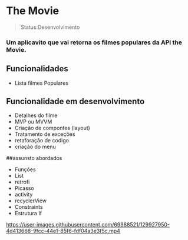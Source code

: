 

<h1>The Movie</h1>

>Status:Desenvolvimento

### Um aplicavito que vai retorna os filmes populares da API the Movie.



## Funcionalidades

+ Lista filmes Populares

## Funcionalidade em desenvolvimento

+ Detalhes do filme
+ MVP ou MVVM
+ Criação de compontes (layout)
+ Tratamento de exceções 
+ retaforação de codigo
+ criação do menu

##assunsto abordados

+ Funções
+ List
+ retrofi
+ Picasso
+ activity
+ recyclerView
+ Constraints
+ Estrutura If


https://user-images.githubusercontent.com/69988521/129927950-4d413668-9fcc-44e1-85f6-fdf04a3e3f5c.mp4

